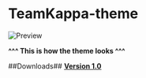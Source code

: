 # TeamKappa-theme

![Preview](http://i.imgur.com/Je9BLcp.jpg)

**^^^ This is how the theme looks ^^^**

##Downloads##
[**Version 1.0**](https://github.com/Dddsasul/TeamKappa-theme/blob/master/TeamKappa.theme.rar)
